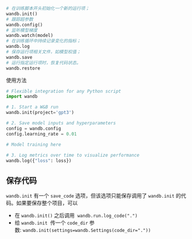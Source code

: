 ```python
# 在训练脚本开头初始化一个新的运行项；
wandb.init()
# 跟踪超参数
wandb.config()
# 监听模型梯度
wandb.watch(model)
# 在训练循环中持续记录变化的指标；
wandb.log
# 保存运行项相关文件，如模型权值；
wandb.save
# 运行指定运行项时，恢复代码状态。
wandb.restore
```

使用方法

```python
# Flexible integration for any Python script
import wandb

# 1. Start a W&B run
wandb.init(project='gpt3')

# 2. Save model inputs and hyperparameters
config = wandb.config
config.learning_rate = 0.01

# Model training here
‍
# 3. Log metrics over time to visualize performance
wandb.log({"loss": loss})
```

## 保存代码

`wandb.init` 有一个 `save_code` 选项，但该选项只能保存调用了 `wandb.init` 的代码。如果要保存整个项目，可以

- 在 `wandb.init()` 之后调用  `wandb.run.log_code(".")`
- 给 `wandb.init`  传一个 `code_dir` 参数: `wandb.init(settings=wandb.Settings(code_dir="."))`
